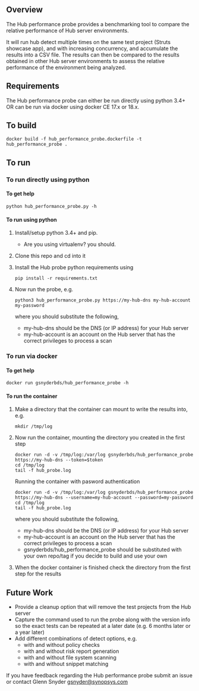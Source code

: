 ## Overview ##
The Hub performance probe provides a benchmarking tool to compare the relative performance of Hub server environments.

It will run hub detect multiple times on the same test project (Struts showcase app), and with increasing concurrency, and accumulate the results into a CSV file. The results can then be compared to the results obtained in other Hub server environments to assess the relative performance of the environment being analyzed. 

## Requirements ##
The Hub performance probe can either be run directly using python 3.4+ OR can be run via docker using docker CE 17.x or 18.x.

## To build ##

```
docker build -f hub_performance_probe.dockerfile -t hub_performance_probe .
```

## To run ##
### To run directly using python

#### To get help

```
python hub_performance_probe.py -h
```

#### To run using python

1. Install/setup python 3.4+ and pip. 
    * Are you using virtualenv? you should.

1. Clone this repo and cd into it

1. Install the Hub probe python requirements using 

    ```
    pip install -r requirements.txt
    ```

1. Now run the probe, e.g.

	```
	python3 hub_performance_probe.py https://my-hub-dns my-hub-account my-password
	```

    where you should substitute the following,

    * my-hub-dns should be the DNS (or IP address) for your Hub server
    * my-hub-account is an account on the Hub server that has the correct privileges to process a scan

### To run via docker

#### To get help

```
docker run gsnyderbds/hub_performance_probe -h
```

#### To run the container

1. Make a directory that the container can mount to write the results into, e.g.

    ```shell
    mkdir /tmp/log
    ```

2. Now run the container, mounting the directory you created in the first step

    ```
    docker run -d -v /tmp/log:/var/log gsnyderbds/hub_performance_probe https://my-hub-dns --token=$token
    cd /tmp/log
    tail -f hub_probe.log
    ```
     
    Running the container with pasword authentication 

    ```
    docker run -d -v /tmp/log:/var/log gsnyderbds/hub_performance_probe https://my-hub-dns --username=my-hub-account --password=my-password
    cd /tmp/log
    tail -f hub_probe.log
    ```

    where you should substitute the following,

    * my-hub-dns should be the DNS (or IP address) for your Hub server
    * my-hub-account is an account on the Hub server that has the correct privileges to process a scan
    * gsnyderbds/hub_performance_probe should be substituted with your own repo/tag if you decide to build and use your own

3. When the docker container is finished check the directory from the first step for the results

## Future Work ##
* Provide a cleanup option that will remove the test projects from the Hub server
* Capture the command used to run the probe along with the version info so the exact tests can be repeated at a later date (e.g. 6 months later or a year later)
* Add different combinations of detect options, e.g.
  * with and without policy checks
  * with and without risk report generation
  * with and without file system scanning
  * with and without snippet matching


If you have feedback regarding the Hub performance probe submit an issue or contact Glenn Snyder gsnyder@synopsys.com
